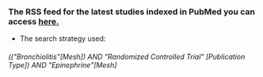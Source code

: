 
### The RSS feed for the latest studies indexed in PubMed you can access [**here.**](http://www-ncbi-nlm-nih-gov.login.ezproxy.library.ualberta.ca/entrez/eutils/erss.cgi?rss_guid=1TYjWBTBfCCrh8FUI29zNa2l2GA3-V35KxDYYSrPJAGdk8RgMl)

- The search strategy used:

###### (("Bronchiolitis"[Mesh]) AND "Randomized Controlled Trial" [Publication Type]) AND "Epinephrine"[Mesh]
